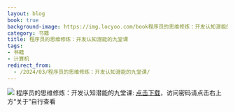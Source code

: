 ```yaml
---
layout: blog
book: true
background-image: https://img.locyoo.com/book程序员的思维修炼：开发认知潜能的九堂课.jpg
category: 书籍
title: 程序员的思维修炼：开发认知潜能的九堂课
tags:
- 书籍
- 计算机
redirect_from:
  - /2024/03/程序员的思维修炼：开发认知潜能的九堂课/
---
```

![](https://img.locyoo.com/book程序员的思维修炼：开发认知潜能的九堂课.jpg)
程序员的思维修炼：开发认知潜能的九堂课: <a name = "ref1" href="https://url18.ctfile.com/f/50983618-1345402885-f46422?p=3619">点击下载</a>，访问密码请点击右上方“关于”自行查看